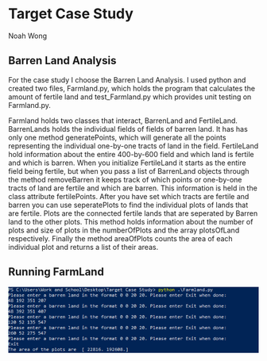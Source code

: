 # Target Case Study
Noah Wong 


## Barren Land Analysis
For the case study I choose the Barren Land Analysis. I used python and created two files, Farmland.py, which holds the program that calculates the amount of fertile land and test_Farmland.py which provides unit testing on Farmland.py. 

Farmland holds two classes that interact, BarrenLand and FertileLand. BarrenLands holds the individual fields of fields of barren land. It has has only one method generatePoints, which will generate all the points representing the individual one-by-one tracts of land in the field. FertileLand hold information about the entire 400-by-600 field and which land is fertile and which is barren. When you initialize FertileLand it starts as the entire field being fertile, but when you pass a list of BarrenLand objects through the method removeBarren it keeps track of which points or one-by-one tracts of land are fertile and which are barren. This information is held in the class attribute fertilePoints. After you have set which tracts are fertile and barren you can use seperatePlots to find the individual plots of lands that are fertile. Plots are the connected fertile lands that are seperated by Barren land to the other plots. This method holds information about the number of plots and size of plots in the numberOfPlots and the array plotsOfLand respectively. Finally the method areaOfPlots counts the area of each individual plot and returns a list of their areas.



## Running FarmLand
![alt text](ExampleCode.PNG "Example of how to run code")



